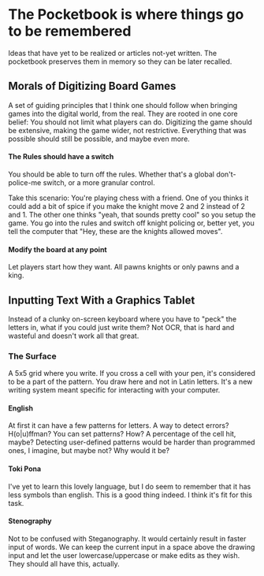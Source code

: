 # The Pocketbook is where things go to be remembered
Ideas that have yet to be realized or articles not-yet written. The pocketbook preserves them in memory so they can be later recalled.

## Morals of Digitizing Board Games
A set of guiding principles that I think one should follow when bringing games into the digital world, from the real. They are rooted in one core belief: You should not limit what players can do. Digitizing the game should be extensive, making the game wider, not restrictive. Everything that was possible should still be possible, and maybe even more.

#### The Rules should have a switch
You should be able to turn off the rules. Whether that's a global don't-police-me switch, or a more granular control.

Take this scenario:
You're playing chess with a friend. One of you thinks it could add a bit of spice if you make the knight move 2 and 2 instead of 2 and 1. The other one thinks "yeah, that sounds pretty cool" so you setup the game. You go into the rules and switch off knight policing or, better yet, you tell the computer that "Hey, these are the knights allowed moves".

#### Modify the board at any point
Let players start how they want. All pawns knights or only pawns and a king.

## Inputting Text With a Graphics Tablet
Instead of a clunky on-screen keyboard where you have to "peck" the letters in, what if you could just write them? Not OCR, that is hard and wasteful and doesn't work all that great. 

### The Surface
A 5x5 grid where you write. If you cross a cell with your pen, it's considered to be a part of the pattern. You draw here and not in Latin letters. It's a new writing system meant specific for interacting with your computer.

#### English
At first it can have a few patterns for letters. A way to detect errors? H(o|u)ffman? You can set patterns? How? A percentage of the cell hit, maybe? Detecting user-defined patterns would be harder than programmed ones, I imagine, but maybe not? Why would it be?

#### Toki Pona
I've yet to learn this lovely language, but I do seem to remember that it has less symbols than english. This is a good thing indeed. I think it's fit for this task.

#### Stenography
Not to be confused with Steganography. It would certainly result in faster input of words. We can keep the current input in a space above the drawing input and let the user lowercase/uppercase or make edits as they wish. They should all have this, actually.